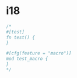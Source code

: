 [‼️]: ✏️README.mdt

# i18

```rust
/*
#[test]
fn test() {
}

#[cfg(feature = "macro")]
mod test_macro {
}
*/
```
